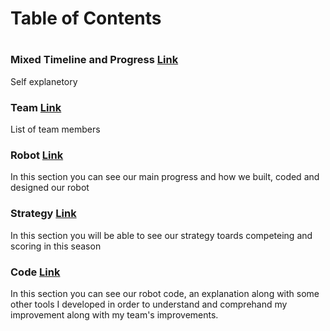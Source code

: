 # Table of Contents 
#
#
### Mixed Timeline and Progress [Link](/)
Self explanetory

### Team  [Link](/mkdwn/team)
List of team members
### Robot  [Link](/mkdwn/rbt)
In this section you can see our main progress and how we built, coded and designed our robot

### Strategy  [Link](/mkdwn/strategy)
In this section you will be able to see our strategy toards competeing and scoring in this season

### Code  [Link](/mkdwn/code)
In this section you can see our robot code, an explanation along with some other tools I developed in order to understand and comprehand my improvement along with my team's improvements.
